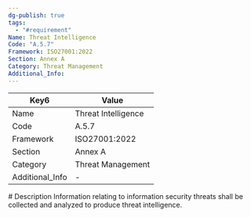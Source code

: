 ```yaml
---
dg-publish: true
tags:
  - "#requirement"
Name: Threat Intelligence
Code: "A.5.7"
Framework: ISO27001:2022
Section: Annex A
Category: Threat Management
Additional_Info: 
---
```


<div><table class="dataview table-view-table"><thead class="table-view-thead"><tr class="table-view-tr-header"><th class="table-view-th"><span>Key</span><span class="dataview small-text">6</span></th><th class="table-view-th"><span>Value</span></th></tr></thead><tbody class="table-view-tbody"><tr><td><span>Name</span></td><td><span>Threat Intelligence</span></td></tr><tr><td><span>Code</span></td><td><span>A.5.7</span></td></tr><tr><td><span>Framework</span></td><td><span>ISO27001:2022</span></td></tr><tr><td><span>Section</span></td><td><span>Annex A</span></td></tr><tr><td><span>Category</span></td><td><span>Threat Management</span></td></tr><tr><td><span>Additional_Info</span></td><td><span>-</span></td></tr></tbody></table></div>
# Description
Information relating to information security threats shall be collected and analyzed to produce threat intelligence.
